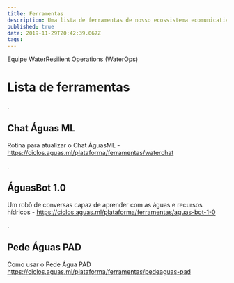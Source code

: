 ```yaml
---
title: Ferramentas
description: Uma lista de ferramentas de nosso ecossistema ecomunicativo
published: true
date: 2019-11-29T20:42:39.067Z
tags: 
---
```


Equipe WaterResilient Operations (WaterOps)


# Lista de ferramentas

.
## Chat Águas ML

Rotina para atualizar o Chat ÁguasML - https://ciclos.aguas.ml/plataforma/ferramentas/waterchat

.
## ÁguasBot 1.0

Um robô de conversas capaz de aprender com as águas e recursos hídricos - https://ciclos.aguas.ml/plataforma/ferramentas/aguas-bot-1-0

.
## Pede Águas PAD

Como usar o Pede Água PAD
https://ciclos.aguas.ml/plataforma/ferramentas/pedeaguas-pad